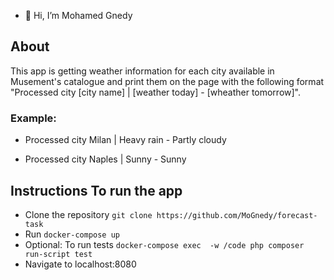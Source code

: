 - 👋 Hi, I’m Mohamed Gnedy

## About
This app is getting weather information for each city available in Musement's catalogue and print them on the page with the following format "Processed city [city name] | [weather today] - [wheather tomorrow]".
### Example:

- Processed city Milan | Heavy rain - Partly cloudy

- Processed city Naples | Sunny - Sunny
## Instructions To run the app

* Clone the repository `git clone https://github.com/MoGnedy/forecast-task `
* Run `docker-compose up`
* Optional: To run tests `docker-compose exec  -w /code php composer run-script test`
* Navigate to localhost:8080
